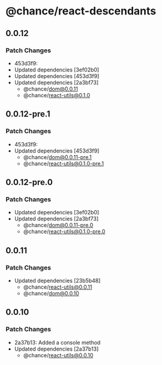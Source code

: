 # @chance/react-descendants

## 0.0.12

### Patch Changes

- 453d3f9:
- Updated dependencies [3ef02b0]
- Updated dependencies [453d3f9]
- Updated dependencies [2a3bf73]
  - @chance/dom@0.0.11
  - @chance/react-utils@0.1.0

## 0.0.12-pre.1

### Patch Changes

- 453d3f9:
- Updated dependencies [453d3f9]
  - @chance/dom@0.0.11-pre.1
  - @chance/react-utils@0.1.0-pre.1

## 0.0.12-pre.0

### Patch Changes

- Updated dependencies [3ef02b0]
- Updated dependencies [2a3bf73]
  - @chance/dom@0.0.11-pre.0
  - @chance/react-utils@0.1.0-pre.0

## 0.0.11

### Patch Changes

- Updated dependencies [23b5b48]
  - @chance/react-utils@0.0.11
  - @chance/dom@0.0.10

## 0.0.10

### Patch Changes

- 2a37b13: Added a console method
- Updated dependencies [2a37b13]
  - @chance/react-utils@0.0.10
